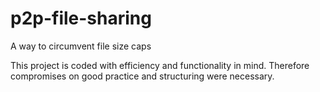 # p2p-file-sharing
A way to circumvent file size caps

This project is coded with efficiency and functionality in mind. Therefore compromises on good practice and structuring were necessary.
